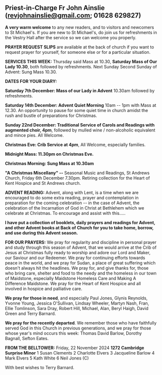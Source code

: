 
## Priest-in-Charge Fr John Ainslie ([revjohnainslie@gmail.com](mailto:revjohnainslie@gmail.com); 01628 629827)

**A very warm welcome** to any new readers, and to visitors and
newcomers to St Michael\'s. If you are new to St Michael\'s, do join us
for refreshments in the Vestry Hall after the service so we can welcome
you properly.

**PRAYER REQUEST SLIPS** are available at the back of church if you want
to request prayer for yourself, for someone else or for a particular
situation.

**SERVICES THIS WEEK:** Thursday said Mass at 10.30, **Saturday Mass of
Our Lady 10.30**, both followed by refreshments. Next Sunday Second
Sunday of Advent: Sung Mass 10.30.

**DATES FOR YOUR DIARY:**

**Saturday 7th December: Mass of our Lady in Advent** 10.30am followed
by refreshments.

**Saturday 14th December: Advent Quiet Morning** 10am -- 1pm with Mass
at 12.30. An opportunity to pause for some quiet time in church amidst
the rush and bustle of preparations for Christmas.

**Sunday 22nd December: Traditional Service of Carols and Readings
with augmented choir, 4pm**, followed by mulled wine / non-alcoholic
equivalent and mince pies. All Welcome.

**Christmas Eve: Crib Service at 4pm**, All Welcome, especially
families.

**Midnight Mass: 11.30pm on Christmas Eve.**

**Christmas Morning: Sung Mass at 10.30am**

**"A Christmas Miscellany" --** Seasonal Music and Readings, St Andrews
Church, Friday 6th December 7.30pm. Retiring collection for the Heart
of Kent Hospice and St Andrews church.

**ADVENT READING:** Advent, along with Lent, is a time when we are
encouraged to do some extra reading, prayer and contemplation in
preparation for the coming celebration -- in the case of Advent, the
celebration of the Incarnation of God in Christ at Bethlehem which we
celebrate at Christmas. To encourage and assist with this.....

**I have put a collection of booklets, daily prayers and readings for
Advent, and other Advent books at Back of Church for you to take home,
borrow, and use during this Advent season.**

**FOR OUR PRAYERS:** We pray for regularity and discipline in personal
prayer and study through this season of Advent, that we would arrive at
the Crib of Jesus at Christmas fully ready to worship and adore our Lord
and Maker, our Saviour and our Redeemer. We pray for continuing efforts
towards peace in the world, and we pray for Sudan, a place of great
suffering which doesn't always hit the headlines. We pray for, and give
thanks for, those who bring care, shelter and food to the needy and the
homeless in our town of Maidstone, especially Maidstone Homeless Care
and Making A Difference Maidstone. We pray for the Heart of Kent Hospice
and all involved in hospice and palliative care.

**We pray for those in need**, and especially Paul Jones, Glynis
Reynolds, Yvonne Young, Jessica O'Sullivan, Lindsay Wheeler, Martyn
Nash, Fran, Ellie Tomlinson, Sara Dray, Robert Hill, Michael, Alan,
Beryl Haigh, David Green and Terry Barnard.

**We pray for the recently departed**. We remember those who have
faithfully served God in this Church in previous generations, and we
pray for those whose year's mind occurs this week: Thomas David Barlow,
Dorothy Bagnall, Sefton Eates.

**FROM THE BELLTOWER:** Friday, 22 November 2024 **1272 Cambridge Surprise
Minor** 1 Susan Clements 2 Charlotte Elvers 3 Jacqueline Barlow 4 Mark
Elvers 5 Kath White 6 Neil Jones (C)

With best wishes to Terry Barnard.
